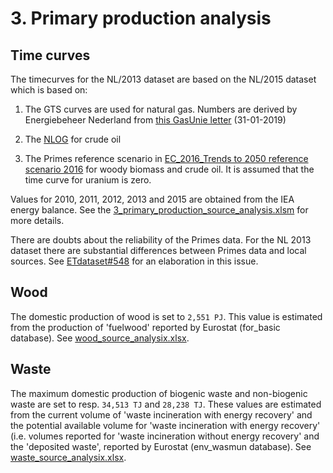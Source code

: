 # 3. Primary production analysis

## Time curves

The timecurves for the NL/2013 dataset are based on the NL/2015 dataset which is based on:

1. The GTS curves are used for natural gas. Numbers are derived by Energiebeheer Nederland from [this GasUnie letter](https://www.rijksoverheid.nl/ministeries/ministerie-van-economische-zaken-en-klimaat/documenten/brieven/2019/01/31/brief-gasunie-over-raming-benodigd-groningenvolume) (31-01-2019)

2. The [NLOG](https://www.nlog.nl/sites/default/files/jaarverslag%20delfstoffen%20en%20aardwarmt%20in%20nederland%20-%202017.pdf) for crude oil

3. The Primes reference scenario in [EC_2016_Trends to 2050 reference scenario 2016](https://refman.energytransitionmodel.com/publications/2096) for woody biomass and crude oil. It is assumed that the time curve for uranium is zero.

Values for 2010, 2011, 2012, 2013 and 2015 are obtained from the IEA energy balance. See the [3\_primary\_production\_source\_analysis.xlsm](3_primary_production_source_analysis.xlsm) for more details. 

There are doubts about the reliability of the Primes data. For the NL 2013 dataset there are substantial differences between Primes data and local sources. See [ETdataset#548](https://github.com/quintel/etdataset/issues/548) for an elaboration in this issue.


## Wood

The domestic production of wood is set to `2,551 PJ`. This value is estimated from the production of 'fuelwood' reported by Eurostat (for_basic database). See [wood_source_analysix.xlsx](wood_source_analysis.xlsx).


## Waste

The maximum domestic production of biogenic waste and non-biogenic waste are set to resp. `34,513 TJ` and `28,238 TJ`. These values are estimated from the current volume of 'waste incineration with energy recovery' and the potential available volume for 'waste incineration with energy recovery' (i.e. volumes reported for 'waste incineration without energy recovery' and the 'deposited waste', reported by Eurostat (env_wasmun database). See [waste_source_analysix.xlsx](waste_source_analysis.xlsx).